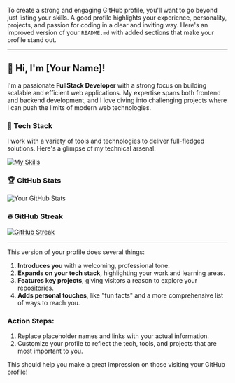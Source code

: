 To create a strong and engaging GitHub profile, you'll want to go beyond just listing your skills. A good profile highlights your experience, personality, projects, and passion for coding in a clear and inviting way. Here's an improved version of your `README.md` with added sections that make your profile stand out.

---

## 🌟 Hi, I'm [Your Name]!

I'm a passionate **FullStack Developer** with a strong focus on building scalable and efficient web applications. My expertise spans both frontend and backend development, and I love diving into challenging projects where I can push the limits of modern web technologies.

### 🚀 Tech Stack

I work with a variety of tools and technologies to deliver full-fledged solutions. Here's a glimpse of my technical arsenal:

[![My Skills](https://skillicons.dev/icons?i=docker,react,threejs,nodejs,django,c,cpp)](https://skillicons.dev)

### 🏆 GitHub Stats

![Your GitHub Stats](https://github-readme-stats.vercel.app/api?username=your-username&show_icons=true&hide=contribs,prs&count_private=true&theme=radical)



### 🔥 GitHub Streak

[![GitHub Streak](https://streak-stats.demolab.com/?user=your-username&theme=radical)](https://git.io/streak-stats)

---

This version of your profile does several things:
1. **Introduces you** with a welcoming, professional tone.
2. **Expands on your tech stack**, highlighting your work and learning areas.
3. **Features key projects**, giving visitors a reason to explore your repositories.
4. **Adds personal touches**, like "fun facts" and a more comprehensive list of ways to reach you.

### Action Steps:
1. Replace placeholder names and links with your actual information.
2. Customize your profile to reflect the tech, tools, and projects that are most important to you.

This should help you make a great impression on those visiting your GitHub profile!
